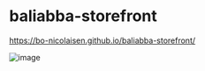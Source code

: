 # baliabba-storefront
https://bo-nicolaisen.github.io/baliabba-storefront/

![image](https://github.com/bo-nicolaisen/baliabba-storefront/assets/31656337/7c9f6892-f58c-4bfc-b549-df5b5127d0c1)

